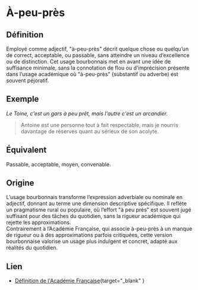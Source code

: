 # À-peu-près

## Définition

Employé comme adjectif, "à-peu-près" décrit quelque chose ou quelqu’un de correct, acceptable, ou passable, sans atteindre un niveau d’excellence ou de distinction. Cet usage bourbonnais met en avant une idée de suffisance minimale, sans la connotation de flou ou d’imprécision présente dans l’usage académique où "à-peu-près" (substantif ou adverbe) est souvent péjoratif.

## Exemple

_Le Toine, c'est un gars à peu prêt, mais l'autre c'est un arcandier._
> Antoine est une personne tout à fait respectable, mais je nourris davantage de réserves quant au sérieux de son acolyte.

## Équivalent

Passable, acceptable, moyen, convenable.

## Origine

L’usage bourbonnais transforme l’expression adverbiale ou nominale en adjectif, donnant au terme une dimension descriptive spécifique. Il reflète un pragmatisme rural ou populaire, où l’effort "à peu près" est souvent jugé suffisant pour des tâches du quotidien, sans la rigueur académique qui rejette les approximations.  
Contrairement à l’Académie Française, qui associe à-peu-près à un manque de rigueur ou à des approximations parfois critiquées, cette version bourbonnaise valorise un usage plus indulgent et concret, adapté aux réalités du quotidien.

## Lien

* [Définition de l'Académie Française](https://www.dictionnaire-academie.fr/article/A9A2089){target="_blank" }
